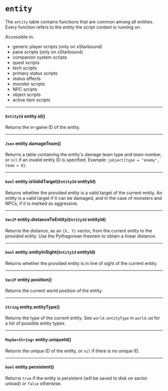 # `entity`

The `entity` table contains functions that are common among all entities. Every function refers to the entity the script context is running on.

Accessible in:

- generic player scripts (only on xStarbound)
- pane scripts (only on xStarbound)
- companion system scripts
- quest scripts
- tech scripts
- primary status scripts
- status effects
- monster scripts
- NPC scripts
- object scripts
- active item scripts

---

#### `EntityId` entity.id()

Returns the in-game ID of the entity.

---

#### `Json` entity.damageTeam()

Returns a table containing the entity's damage team type and team number, or `nil` if an invalid entity ID is specified. Example: `jobject{type = "enemy", team = 0}`.

---

#### `bool` entity.isValidTarget(`EntityId` entityId)

Returns whether the provided entity is a valid target of the current entity. An entity is a valid target if it can be damaged, and in the case of monsters and NPCs, if it is marked as aggressive.

---

#### `Vec2F` entity.distanceToEntity(`EntityId` entityId)

Returns the distance, as an `{X, Y}` vector, from the current entity to the provided entity. Use the Pythagorean theorem to obtain a linear distance.

---

#### `bool` entity.entityInSight(`EntityId` entityId)

Returns whether the provided entity is in line of sight of the current entity.

---

#### `Vec2F` entity.position()

Returns the current world position of the entity.

---

#### `String` entity.entityType()

Returns the type of the current entity. See `world.entityType` in `world.md` for a list of possible entity types.

---

#### `Maybe<String>` entity.uniqueId()

Returns the unique ID of the entity, or `nil` if there is no unique ID.

---

#### `bool` entity.persistent()

Returns `true` if the entity is persistent (will be saved to disk on sector unload) or `false` otherwise.

